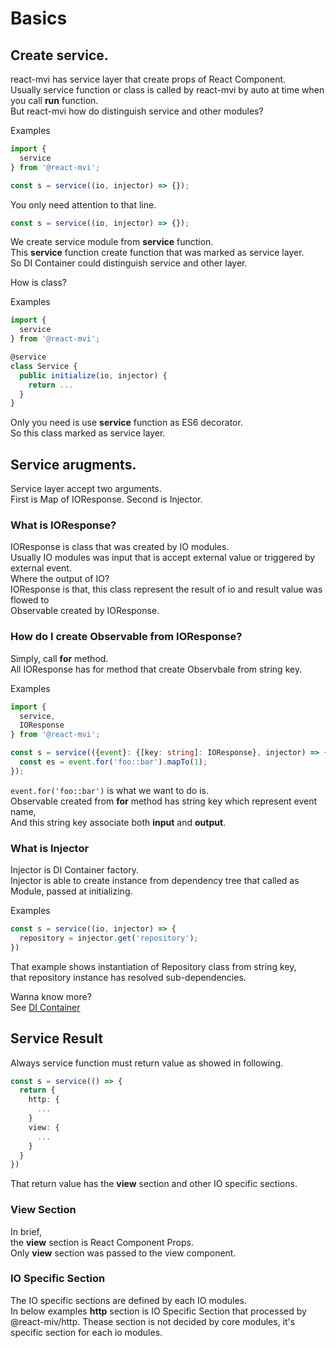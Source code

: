 # Basics

## Create service.

react-mvi has service layer that create props of React Component.  
Usually service function or class is called by react-mvi by auto at time when you call __run__ function.  
But react-mvi how do distinguish service and other modules?

Examples

```typescript
import {
  service
} from '@react-mvi';

const s = service((io, injector) => {});
```

You only need attention to that line.

```typescript
const s = service((io, injector) => {});
```

We create service module from __service__ function.  
This __service__ function create function that was marked as service layer.  
So DI Container could distinguish service and other layer.

How is class?

Examples

```typescript
import {
  service
} from '@react-mvi';

@service
class Service {
  public initialize(io, injector) {
    return ...
  }
}
```

Only you need is use __service__ function as ES6 decorator.  
So this class marked as service layer.


## Service arugments.

Service layer accept two arguments.  
First is Map of IOResponse.
Second is Injector.

### What is IOResponse?

IOResponse is class that was created by IO modules.  
Usually IO modules was input that is accept external value or triggered by external event.  
Where the output of IO?  
IOResponse is that, this class represent the result of io and result value was flowed to  
Observable created by IOResponse.  

### How do I create Observable from IOResponse?

Simply, call __for__ method.  
All IOResponse has for method that create Observbale from string key.

Examples

```typescript
import {
  service,
  IOResponse
} from '@react-mvi';

const s = service(({event}: {[key: string]: IOResponse}, injector) => {
  const es = event.for('foo::bar').mapTo(1);
});
```

`event.for('foo::bar')` is what we want to do is.  
Observable created from __for__ method has string key which represent event name,  
And this string key associate both __input__ and __output__.

### What is Injector

Injector is DI Container factory.  
Injector is able to create instance from dependency tree that called as Module, passed at initializing.

Examples

```typescript
const s = service((io, injector) => {
  repository = injector.get('repository');
})
```

That example shows instantiation of Repository class from string key,  
that repository instance has resolved sub-dependencies.

Wanna know more?  
See [DI Container](./di_container.md)


## Service Result

Always service function must return value as showed in following.

```typescript
const s = service(() => {
  return {
    http: {
      ...
    }
    view: {
      ...
    }
  }
})
```

That return value has the __view__ section and other IO specific sections.


### View Section

In brief,  
the __view__ section is React Component Props.  
Only __view__ section was passed to the view component.


### IO Specific Section

The IO specific sections are defined by each IO modules.  
In below examples __http__ section is IO Specific Section that processed by @react-miv/http.
Thease section is not decided by core modules, it's specific section for each io modules.

